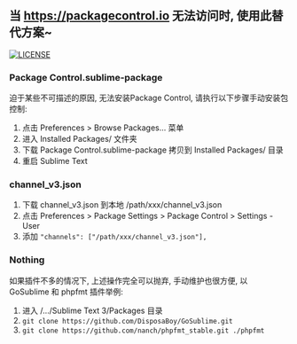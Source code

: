 ## 当 https://packagecontrol.io 无法访问时, 使用此替代方案~
[![LICENSE](https://img.shields.io/badge/license-NPL%20(The%20996%20Prohibited%20License)-blue.svg)](https://github.com/996icu/996.ICU/blob/master/LICENSE)
### Package Control.sublime-package
迫于某些不可描述的原因, 无法安装Package Control, 请执行以下步骤手动安装包控制:
1. 点击 Preferences > Browse Packages... 菜单
2. 进入 Installed Packages/ 文件夹
3. 下载 Package Control.sublime-package 拷贝到 Installed Packages/ 目录
4. 重启 Sublime Text

### channel_v3.json
1. 下载 channel_v3.json 到本地 /path/xxx/channel_v3.json
2. 点击 Preferences > Package Settings > Package Control > Settings - User
3. 添加 `"channels": ["/path/xxx/channel_v3.json"],`

### Nothing
如果插件不多的情况下, 上述操作完全可以抛弃, 手动维护也很方便, 以 GoSublime 和 phpfmt 插件举例:
1. 进入 /.../Sublime Text 3/Packages 目录
2. `git clone https://github.com/DisposaBoy/GoSublime.git`
3. `git clone https://github.com/nanch/phpfmt_stable.git ./phpfmt`
